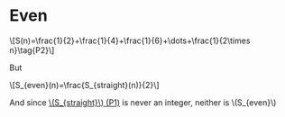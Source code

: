 # Even

\\[S(n)=\frac{1}{2}+\frac{1}{4}+\frac{1}{6}+\dots+\frac{1}{2\times n}\tag{P2}\\]

But 

\\[S\_{even}(n)=\frac{S\_{straight}(n)}{2}\\]

And since [\\(S_{straight}\\) (P1)](straight.md) is never an integer, neither is \\(S_{even}\\)

